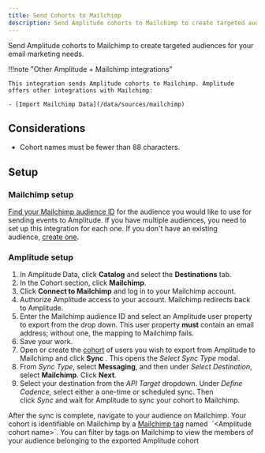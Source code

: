 ```yaml
---
title: Send Cohorts to Mailchimp
description: Send Amplitude cohorts to Mailchimp to create targeted audiences for your email marketing needs.
---
```


Send Amplitude cohorts to Mailchimp to create targeted audiences for your email marketing needs.

!!!note "Other Amplitude + Mailchimp integrations"

    This integration sends Amplitude cohorts to Mailchimp. Amplitude offers other integrations with Mailchimp: 

    - [Import Mailchimp Data](/data/sources/mailchimp)

## Considerations

- Cohort names must be fewer than 88 characters. 

## Setup

### Mailchimp setup

[Find your Mailchimp audience ID](https://mailchimp.com/help/find-audience-id/ "https://mailchimp.com/help/find-audience-id/") for the audience you would like to use for sending events to Amplitude. If you have multiple audiences, you need to set up this integration for each one. If you don't have an existing audience, [create one](https://mailchimp.com/help/create-audience/ "https://mailchimp.com/help/create-audience/").

### Amplitude setup 

1. In Amplitude Data, click **Catalog** and select the **Destinations** tab.
2. In the Cohort section, click **Mailchimp**.
3. Click **Connect to Mailchimp** and log in to your Mailchimp account. 
4. Authorize Amplitude access to your account. Mailchimp redirects back to Amplitude. 
5. Enter the Mailchimp audience ID and select an Amplitude user property to export from the drop down. This user property **must** contain an email address; without one, the mapping to Mailchimp fails.
6. Save your work. 
7. Open or create the [cohort](https://help.amplitude.com/hc/en-us/articles/231881448-Behavioral-Cohorts) of users you wish to export from Amplitude to Mailchimp and click **Sync** . This opens the *Select Sync Type* modal.
8. From *Sync Type*, select **Messaging**, and then under *Select Destination*, select **Mailchimp**. Click **Next**.
9. Select your destination from the *API Target* dropdown. Under *Define Cadence,* select either a one-time or scheduled sync. Then click *Sync* and wait for Amplitude to sync your cohort to Mailchimp.

After the sync is complete, navigate to your audience on Mailchimp. Your cohort is identifiable on Mailchimp by a [Mailchimp tag](https://mailchimp.com/help/getting-started-tags/ "https://mailchimp.com/help/getting-started-tags/") named  `<Amplitude cohort name>`. You can filter by tags on Mailchimp to view the members of your audience belonging to the exported Amplitude cohort
